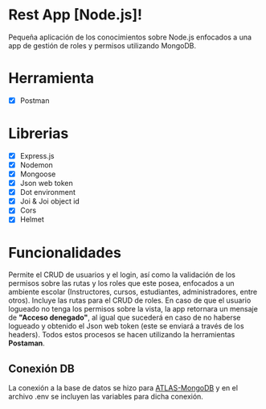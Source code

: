 # Rest App [Node.js]!

Pequeña aplicación de los conocimientos sobre Node.js enfocados a una app de gestión de roles y permisos utilizando MongoDB.

# Herramienta

 - [x] Postman

# Librerias

 - [x] Express.js
 - [x] Nodemon
 - [x] Mongoose
 - [x] Json web token
 - [x] Dot environment
 - [x] Joi & Joi object id
 - [x] Cors
 - [x] Helmet

# Funcionalidades

Permite el CRUD de usuarios y el login, así como la validación de los permisos sobre las rutas y los roles que este posea, enfocados a un ambiente escolar (Instructores, cursos, estudiantes, administradores, entre otros). Incluye las rutas para el CRUD de roles.
En caso de que el usuario logueado no tenga los permisos sobre la vista, la app retornara un mensaje de **"Acceso denegado"**, al igual que sucederá en caso de no haberse logueado y obtenido el Json web token (este se enviará a través de los headers).
Todos estos procesos se hacen utilizando la herramientas **Postaman**.

## Conexión DB

La conexión a la base de datos se hizo para [ATLAS-MongoDB](https://www.mongodb.com/cloud/atlas) y en el archivo .env se incluyen las variables para dicha conexión.
